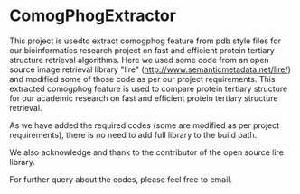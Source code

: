 # ComogPhogExtractor

This project is usedto extract comogphog feature from pdb style files for our bioinformatics 
research project on fast and efficient protein tertiary structure retrieval algorithms.
Here we used some code from an open source image retrieval library "lire" (http://www.semanticmetadata.net/lire/) 
and  modified some of those code as per our project requirements. This extracted comogphog feature is used to 
compare protein tertiary structure for our academic research on fast and efficient protein tertiary structure retrieval.

As we have added the required codes (some are modified as per project requirements), there is no need
to add full library to the build path.

We also acknowledge and thank to the contributor of the open source lire library.

For further query about the codes, please feel free to email.
